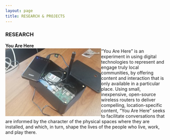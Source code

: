 ```yaml
---
layout: page
title: RESEARCH & PROJECTS
---
```


### RESEARCH
<div>
  <b>You Are Here</b><br/>  
  <img src="images/DeviceWeb-300x213.jpg" style="float:left;"/>“You Are Here” is an experiment in using digital technologies to represent and engage truly local communities, by offering content and interaction that is only available in a particular place. Using small, inexpensive, open-source wireless routers to deliver compelling, location-specific content, “You Are Here” seeks to facilitate conversations that are informed by the character of the physical spaces where they are installed, and which, in turn, shape the lives of the people who live, work, and play there.</div>



